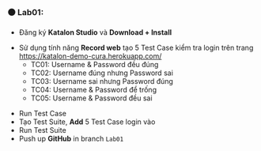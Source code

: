 ### :black_circle:  Lab01: 
*	Đăng ký **Katalon Studio** và **Download + Install** 
- Sử dụng tính năng **Record web** tạo 5 Test Case kiểm tra login trên trang https://katalon-demo-cura.herokuapp.com/ 
  - TC01: Username & Password đều đúng
  - TC02: Username đúng nhưng Password sai
  - TC03: Username sai nhưng Password đúng
  - TC04: Username & Password để trống
  - TC05: Username & Password đều sai
  

*	Run Test Case 
*	Tạo Test Suite, **Add** 5 Test Case login vào
*	Run Test Suite
*	Push up **GitHub** in branch `Lab01` 
